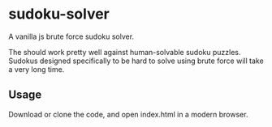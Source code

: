 # sudoku-solver
A vanilla js brute force sudoku solver.

The should work pretty well against human-solvable sudoku puzzles. Sudokus designed specifically to be hard to solve using brute force will take a very long time.

## Usage
Download or clone the code, and open index.html in a modern browser.
